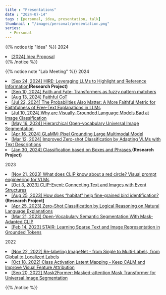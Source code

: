 ```yaml
---
title : "Presentations"
date : "2024-07-14"
tags : [personal, idea, presentation, talk]
thumbnail : "/images/personal/presentation.png"
series:
  - Personal
---
```

{{% notice tip "Idea" %}}
2024
<li>
    <a href="https://docs.google.com/presentation/d/18VRhnW-AqH5BIaLsbg5Fb8J8k-J07SkQ-8NVhIDH8F8/edit?usp=sharing">[2024] Idea Proposal</a>
</li>
{{% /notice %}}

{{% notice note "Lab Meeting" %}}
2024
<li>
<a href="https://docs.google.com/presentation/d/1WOMNUF8JFHoe-Z352MLRp6lanj29LJcestdNdQG2kgk/edit?usp=sharing">[Sep 24, 2024] HIRE: Leveraging LLMs to Highlight and Reference Information</a><b>(Research Project)</b>
</li>
<li>
<a href="https://docs.google.com/presentation/d/1yXs90ZEulgudqJ8iwRwELD6rXPHMTKManH6hmxIqCpE/edit?usp=sharing">[Sep 10, 2024] Faith and Fate: Transformers as fuzzy pattern matchers</a>
</li>
<li>
<a href="https://docs.google.com/presentation/d/17J3HIyS8E9i5LReGhr612rqYwwlZWYUJzcFEdF9pOjo/edit?usp=sharing">[Aug 13, 2024] Faithful CoT</a>
</li>
<li>
<a href="https://docs.google.com/presentation/d/17J3HIyS8E9i5LReGhr612rqYwwlZWYUJzcFEdF9pOjo/edit?usp=sharing">[Jul 22, 2024] The Probabilities Also Matter: A More Faithful Metric for Faithfulness of Free-Text Explanations in LLMs</a>
</li>
<li>
<a href="https://docs.google.com/presentation/d/1N3mWA0g4eUx03w9BFN42J9m13IrGunuqfUG-hRH-AbI/edit?usp=sharing">[Jul 10, 2024] Why are Visually-Grounded Language Models Bad at Image Classification</a>
</li>
<li>
    <a href="https://docs.google.com/presentation/d/1LS9GMw-jvzlryrGhFyrYUUNVZLIs39wR9bWtgqnsL-4/edit?usp=sharing">[May 16, 2024] Hierarchical Open-vocabulary Universal Image Segmentation</a>
</li>
			
<li>
    <a href="https://docs.google.com/presentation/d/1HRSanGtjoqwYbqGUSH3oZUnhn1vpyVkKPMMP_HQ4J_Q/edit?usp=sharing">[Apr 16, 2024] GLaMM: Pixel Grounding Large Multimodal Model</a>
</li>
<li>
    <a href="https://docs.google.com/presentation/d/1-SRQz4CqDnZ5-kKF3_ToXjKqAZZikTwQAFLWMZifaAk/edit?usp=sharing">[Mar 12, 2024] Improved Zero-shot Classification by Adapting VLMs with Text Descriptions</a>
</li>
<li>
    <a href="https://docs.google.com/presentation/d/1JjP8kFnOxK90CkCIlKZaozbL9Bb4LG94TwQPelYyEX0/edit?usp=sharing">[Jan 30, 2024] Classification based on Boxes and Phrases </a><b>(Research Project)</b>
</li>

2023			
<li>
    <a href="https://docs.google.com/presentation/d/16E1Be4lKNtT9u0kqQJUdxK-7IPKNbuL17PsRlkj7q94/edit?usp=sharing">[Nov 21, 2023] What does CLIP know about a red circle? Visual prompt engineering for VLMs</a>
</li>
<li>
    <a href="https://docs.google.com/presentation/d/10fMrm3c-EnHM_k98__NnK5e_lemufEmir5LoGp1s4a0/edit?usp=sharing">[Oct 3, 2023] CLIP-Event: Connecting Text and Images with Event Structures</a>
</li>
<li>
    <a href="https://docs.google.com/presentation/d/1JF96OjDiElYhzWU7Uefhnulykd4X1_NNfYtgDUC5i2w/edit?usp=sharing">[Aug 25, 2023] How does “habitat” help fine-grained bird identification? </a><b>(Research Project)</b>
</li>
<li>
    <a href="https://docs.google.com/presentation/d/1vrFCwyjRfT2z575tpbE9AjNppzu_Psa4pykWJEu2NKg/edit?usp=sharing">[Apr 25, 2023] Zero-Shot Classification by Logical Reasoning on Natural Language Explanations</a>
</li>
<li>
    <a href="https://docs.google.com/presentation/d/1w0haDsy9RsR0UqmDS2vJKTm-ot7PPmxpYJhPGx64lmc/edit?usp=sharing">[Mar 21, 2023] Open-Vocabulary Semantic Segmentation With Mask-Adapted CLIP </a>
</li>
<li>
    <a href="https://docs.google.com/presentation/d/1L30yCbTVfkphIicOU0JYjBhu5z_4Me0cjcLSr2LOcu4/edit#slide=id.g20703a8677a_0_78">[Feb 14, 2023] STAIR: Learning Sparse Text and Image Representation in Grounded Tokens</a>
</li>

2022
<li>
    <a href="https://docs.google.com/presentation/d/1nW0lQZXS1ERXmSGtzEyBcLosnw8OsdQCGM87H1vHels/edit?usp=sharing">[Nov 22, 2022] Re-labeling ImageNet - from Single to Multi-Labels, from Global to Localized Labels</a>
</li>
<li>
<a href="https://docs.google.com/presentation/d/11LSAUoDC0QSogBQZrHWoM7Zc3ocMQdHc_FC8339FB2M/edit#slide=id.p">[Oct 18, 2022] Class Activation Latent Mapping - Keep CALM and Improve Visual Feature Attribution</a>
</li>
<li>
    <a href="https://docs.google.com/presentation/d/13khKc8L5HbRJWe6wKKxpLvRkpzIPc5I1ejXi9dOgnFs/edit?usp=sharing">[Sep 20, 2022] Mask2Former: Masked-attention Mask Transformer for Universal Image Segmentation</a> </br>
</li>

{{% /notice %}}